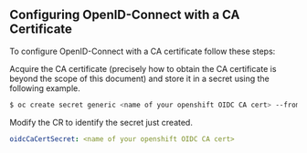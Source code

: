 ## Configuring OpenID-Connect with a CA Certificate

To configure OpenID-Connect with a CA certificate follow these steps:

Acquire the CA certificate (precisely how to obtain the CA certificate is beyond the scope of this document) and store it in a secret using the following example.
```bash
$ oc create secret generic <name of your openshift OIDC CA cert> --from-file=<path to your OIDC CA cert file>
```
Modify the CR to identify the secret just created.
```yaml
oidcCaCertSecret: <name of your openshift OIDC CA cert>
```